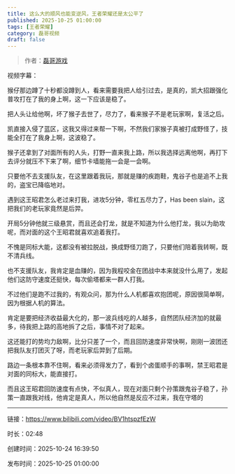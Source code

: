 ```yaml
---
title: 这么大的顺风也能变逆风，王者荣耀还是太公平了
published: 2025-10-25 01:00:00
tags: [王者荣耀]
category: 磊哥视频
draft: false
---
```



> 作者：[磊哥游戏](https://space.bilibili.com/268941858)

视频字幕：

猴仔那边蹲了十秒都没蹲到人，看来需要我把人给引过去，是真的，凯大招跟强化普攻打在了我的身上啊，这一下应该是稳了。

把人头让给他啊，坏了猴子去世了，尽力了，看来猴子不是老玩家啊，复活之后。

凯直接入侵了蓝区，这我又得过来帮一下啊，不然我们家猴子真被打成野怪了，技能全打在了我身上啊，这波稳了。

猴子还拿到了对面所有的人头，打野一直来我上路，所以我选择远离他啊，再打下去评分就压不下来了啊，细节卡墙能拖一会是一会啊。

只要他不去支援队友，在这里跟着我玩，那就是赚的疾跑鞋，鬼谷子也是追不上我的，盗宝已降临地对。

遇到这王昭君怎么老过来打我，进攻5分钟，零杠五尽力了，Has been slain，这把我们的老玩家竟然是后羿。

开局5分钟他就三级悬赏，而且还会打龙，就是不知道为什么他打龙，我以为助攻呢，而对面的这个王昭君就喜欢追着我打。

不愧是同标大能，这都没有被拉脱战，换成野怪刀跑了，只要他们陪着我转啊，既不清兵线。

也不支援队友，我肯定是血赚的，因为我程咬金在团战中本来就没什么用了，发起他们这防守速度还挺快，每次偷塔都来一群人打我。

不过他们是跑不过我的，有观众问，那为什么人机都喜欢抱团呢，原因很简单啊，因为根据人机的算法。

肯定是要把经济收益最大化的，那一波兵线吃的人越多，自然团队经济加的就最多，待我把上路的高地拆了之后，事情不对了起来。

这还能打的势均力敌啊，比分只差了一个，而且回防速度非常快啊，刚刚一波团还把我队友打团灭了呀，而老玩家后羿到了后期。

路边一条根本靠不住啊，看来必须得发力了，看到个卤蛋顺手的事啊，禁王昭君是对面的同标大，能直接打。

而且这王昭君回防速度有点快，不似真人，现在对面只剩个孙策跟鬼谷子稳了，孙策一直跟我对线，他肯定是真人，所以他自然是反应不过来，我在守塔的

---

链接：https://www.bilibili.com/video/BV1htspzfEzW

时长：02:48

创建时间：2025-10-24 16:39:50

发布时间：2025-10-25 01:00:00
